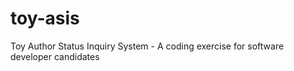 toy-asis
========

Toy Author Status Inquiry System - A coding exercise for software developer candidates
